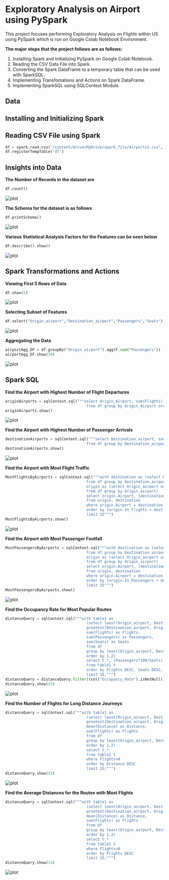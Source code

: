 # Exploratory Analysis on Airport using PySpark
This project focuses performing Exploratory Analysis on Flights within US using PySpark which is run on Google Colab Notebook Environment.

**The major steps that the project follows are as follows:**

1. Installing Spark and Initializing PySpark on Google Colab Notebook.
2. Reading the CSV Data File into Spark.
3. Converting the Spark DataFrame to a temporary table that can be used with SparkSQL.
4. Implementing Transfomations and Actions on Spark DataFrame.
5. Implementing SparkSQL using SQLContext Module.

## Data

## Installing  and Initializing Spark

## Reading CSV File using Spark

```python
df = spark.read.csv("/content/drive/MyDrive/spark_file/Airports2.csv", header=True, inferSchema=True)
df.registerTempTable('df')
```

## Insights into Data

**The Number of Records in the dataset are**

```python
df.count()
```
![plot](./query_images/count_rows.JPG)

**The Schema for the dataset is as follows**

```python
df.printSchema()
```

![plot](./query_images/schema.JPG)

**Various Statistical Analysis Factors for the Features can be seen below**

```python
df.describe().show()
```

![plot](./query_images/describe.JPG)

## Spark Transformations and Actions

**Viewing First 5 Rows of Data**

```python
df.show(5)
```
![plot](./query_images/show.JPG)

**Selecting Subset of Features**

```python
df.select("Origin_airport","Destination_airport","Passengers","Seats").show(15)
```

![plot](./query_images/subset.JPG)

**Aggregating the Data**

```python
airportAgg_DF = df.groupBy("Origin_airport").agg(F.sum("Passengers"))
airportAgg_DF.show(10)
```
 
![plot](./query_images/aggregate.JPG)

## Spark SQL

**Find the Airport with Highest Number of Flight Departures**
```python
originAirports = sqlContext.sql("""select Origin_Airport, sum(Flights) as Flights 
                                    from df group by Origin_Airport order by sum(Flights) DESC limit 10""")
originAirports.show()
```

![plot](./query_images/highest_flight_departures.JPG)

**Find the Airport with Highest Number of Passenger Arrivals**

```python
destinationAirports = sqlContext.sql("""select Destination_airport, sum(Passengers) as Passengers 
                                    from df group by Destination_airport order by sum(Passengers) DESC limit 10""")
destinationAirports.show()
```

![plot](./query_images/highest_passenger_arrival.JPG)

**Find the Airport with Most Flight Traffic**

```python
MostFlightsByAirports = sqlContext.sql("""with destination as (select Destination_airport as Airport, sum(Flights) as Out_Flights 
                                    from df group by Destination_airport),
                                    origin as (select Origin_airport as Airport, sum(Flights) as In_Flights 
                                    from df group by Origin_airport)
                                    select origin.Airport, (destination.Out_Flights+origin.In_Flights) as Total_Flights
                                    from origin, destination 
                                    where origin.Airport = destination.Airport
                                    order by (origin.In_Flights + destination.Out_Flights) DESC
                                    limit 15""")
MostFlightsByAirports.show()
```

![plot](./query_images/airport_most_flights.JPG)

**Find the Airport with Most Passenger Footfall**

```python
MostPassengersByAirports = sqlContext.sql("""with destination as (select Destination_airport as Airport, sum(Passengers*Flights) as Out_Passengers 
                                    from df group by Destination_airport),
                                    origin as (select Origin_airport as Airport, sum(Passengers) as In_Passengers
                                    from df group by Origin_airport)
                                    select origin.Airport, (destination.Out_Passengers+origin.In_Passengers) as Total_Passengers
                                    from origin, destination 
                                    where origin.Airport = destination.Airport
                                    order by (origin.In_Passengers + destination.Out_Passengers) DESC
                                    limit 15""")
MostPassengersByAirports.show()
```

![plot](./query_images/airport_most_passengers.JPG)

**Find the Occupancy Rate for Most Popular Routes**

```python
distanceQuery = sqlContext.sql("""with table1 as 
                                    (select least(Origin_airport, Destination_airport) as Airport1, 
                                    greatest(Destination_airport, Origin_airport) as Airport2, 
                                    sum(Flights) as Flights,
                                    sum(Passengers) as Passengers,
                                    sum(Seats) as Seats
                                    from df
                                    group by least(Origin_airport, Destination_airport), greatest(Destination_airport, Origin_airport)
                                    order by 1,2)
                                    select t.*, (Passengers*100/Seats) as Occupancy_Rate
                                    from table1 t
                                    order by Flights DESC, Seats DESC, Passengers DESC, Occupancy_Rate DESC
                                    limit 15;""")
distanceQuery = distanceQuery.filter((col("Occupancy_Rate").isNotNull()) & (col("Occupancy_Rate")<=100.0))
distanceQuery.show(15)
```

![plot](./query_images/occupancy_rates.JPG)

**Find the Number of Flights for Long Distance Journeys**

```python
distanceQuery = sqlContext.sql("""with table1 as 
                                    (select least(Origin_airport, Destination_airport) as Airport1, 
                                    greatest(Destination_airport, Origin_airport) as Airport2, 
                                    mean(Distance) as Distance,
                                    sum(Flights) as Flights
                                    from df
                                    group by least(Origin_airport, Destination_airport), greatest(Destination_airport, Origin_airport)
                                    order by 1,2)
                                    select t.*
                                    from table1 t
                                    where Flights>0
                                    order by Distance DESC
                                    limit 15;""")
distanceQuery.show(15)
```

![plot](./query_images/FvD1.JPG)

**Find the Average Distances for the Routes with Most Flights**

```python
distanceQuery = sqlContext.sql("""with table1 as 
                                    (select least(Origin_airport, Destination_airport) as Airport1, 
                                    greatest(Destination_airport, Origin_airport) as Airport2, 
                                    mean(Distance) as Distance,
                                    sum(Flights) as Flights
                                    from df
                                    group by least(Origin_airport, Destination_airport), greatest(Destination_airport, Origin_airport)
                                    order by 1,2)
                                    select t.*
                                    from table1 t
                                    where Flights>0
                                    order by Flights DESC
                                    limit 15;""")
distanceQuery.show(15)
```

![plot](./query_images/FvD2.JPG)
